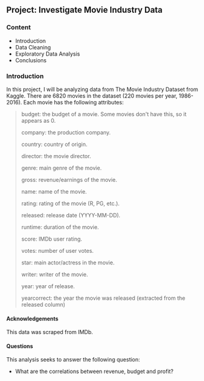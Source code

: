 ## Project: Investigate Movie Industry Data

### Content
- Introduction
- Data Cleaning
- Exploratory Data Analysis
- Conclusions


### Introduction

In this project, I will be analyzing data from The Movie Industry Dataset from Kaggle. There are 6820 movies in the dataset (220 movies per year, 1986-2016). Each movie has the following attributes:

> budget: the budget of a movie. Some movies don't have this, so it appears as 0.
>
> company: the production company.
>
> country: country of origin.
>
> director: the movie director.
>
> genre: main genre of the movie.
>
> gross: revenue/earnings of the movie.
>
> name: name of the movie.
>
> rating: rating of the movie (R, PG, etc.).
>
> released: release date (YYYY-MM-DD).
>
> runtime: duration of the movie.
>
> score: IMDb user rating.
>
> votes: number of user votes.
>
> star: main actor/actress in the movie.
>
> writer: writer of the movie.
>
> year: year of release.
>
> yearcorrect: the year the movie was released (extracted from the released column)


#### Acknowledgements
This data was scraped from IMDb.


#### Questions
This analysis seeks to answer the following question:
- What are the correlations between revenue, budget and profit?
